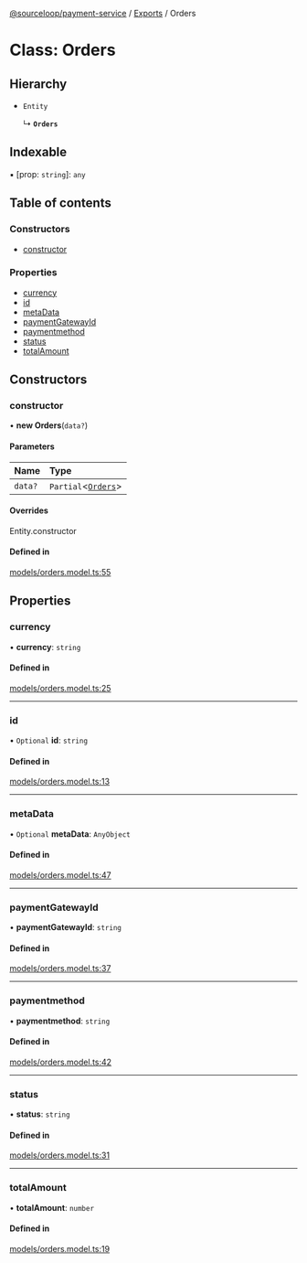 [@sourceloop/payment-service](../README.md) / [Exports](../modules.md) / Orders

# Class: Orders

## Hierarchy

- `Entity`

  ↳ **`Orders`**

## Indexable

▪ [prop: `string`]: `any`

## Table of contents

### Constructors

- [constructor](Orders.md#constructor)

### Properties

- [currency](Orders.md#currency)
- [id](Orders.md#id)
- [metaData](Orders.md#metadata)
- [paymentGatewayId](Orders.md#paymentgatewayid)
- [paymentmethod](Orders.md#paymentmethod)
- [status](Orders.md#status)
- [totalAmount](Orders.md#totalamount)

## Constructors

### constructor

• **new Orders**(`data?`)

#### Parameters

| Name | Type |
| :------ | :------ |
| `data?` | `Partial`<[`Orders`](Orders.md)\> |

#### Overrides

Entity.constructor

#### Defined in

[models/orders.model.ts:55](https://github.com/sourcefuse/loopback4-microservice-catalog/blob/b93c60ac7/services/payment-service/src/models/orders.model.ts#L55)

## Properties

### currency

• **currency**: `string`

#### Defined in

[models/orders.model.ts:25](https://github.com/sourcefuse/loopback4-microservice-catalog/blob/b93c60ac7/services/payment-service/src/models/orders.model.ts#L25)

___

### id

• `Optional` **id**: `string`

#### Defined in

[models/orders.model.ts:13](https://github.com/sourcefuse/loopback4-microservice-catalog/blob/b93c60ac7/services/payment-service/src/models/orders.model.ts#L13)

___

### metaData

• `Optional` **metaData**: `AnyObject`

#### Defined in

[models/orders.model.ts:47](https://github.com/sourcefuse/loopback4-microservice-catalog/blob/b93c60ac7/services/payment-service/src/models/orders.model.ts#L47)

___

### paymentGatewayId

• **paymentGatewayId**: `string`

#### Defined in

[models/orders.model.ts:37](https://github.com/sourcefuse/loopback4-microservice-catalog/blob/b93c60ac7/services/payment-service/src/models/orders.model.ts#L37)

___

### paymentmethod

• **paymentmethod**: `string`

#### Defined in

[models/orders.model.ts:42](https://github.com/sourcefuse/loopback4-microservice-catalog/blob/b93c60ac7/services/payment-service/src/models/orders.model.ts#L42)

___

### status

• **status**: `string`

#### Defined in

[models/orders.model.ts:31](https://github.com/sourcefuse/loopback4-microservice-catalog/blob/b93c60ac7/services/payment-service/src/models/orders.model.ts#L31)

___

### totalAmount

• **totalAmount**: `number`

#### Defined in

[models/orders.model.ts:19](https://github.com/sourcefuse/loopback4-microservice-catalog/blob/b93c60ac7/services/payment-service/src/models/orders.model.ts#L19)
